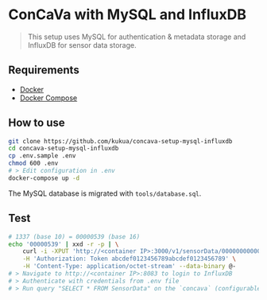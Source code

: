 # ConCaVa with MySQL and InfluxDB

> This setup uses MySQL for authentication & metadata storage and InfluxDB for sensor data storage.

## Requirements

- [Docker](https://docs.docker.com/engine/installation/)
- [Docker Compose](https://docs.docker.com/compose/install/)

## How to use

```bash
git clone https://github.com/kukua/concava-setup-mysql-influxdb
cd concava-setup-mysql-influxdb
cp .env.sample .env
chmod 600 .env
# > Edit configuration in .env
docker-compose up -d
```

The MySQL database is migrated with `tools/database.sql`.

## Test

```bash
# 1337 (base 10) = 00000539 (base 16)
echo '00000539' | xxd -r -p | \
    curl -i -XPUT 'http://<container IP>:3000/v1/sensorData/0000000000000001' \
    -H 'Authorization: Token abcdef0123456789abcdef0123456789' \
    -H 'Content-Type: application/octet-stream' --data-binary @-
# > Navigate to http://<container IP>:8083 to login to InfluxDB
# > Authenticate with credentials from .env file
# > Run query "SELECT * FROM SensorData" on the `concava` (configurable with PRE_CREATE_DB) database
```
